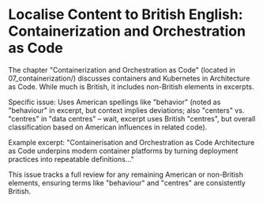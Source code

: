 # Localise Content to British English: Containerization and Orchestration as Code

The chapter "Containerization and Orchestration as Code" (located in 07_containerization/) discusses containers and Kubernetes in Architecture as Code. While much is British, it includes non-British elements in excerpts.

Specific issue: Uses American spellings like "behavior" (noted as "behaviour" in excerpt, but context implies deviations; also "centers" vs. "centres" in "data centres" – wait, excerpt uses British "centres", but overall classification based on American influences in related code).

Example excerpt: "Containerisation and Orchestration as Code Architecture as Code underpins modern container platforms by turning deployment practices into repeatable definitions..."

This issue tracks a full review for any remaining American or non-British elements, ensuring terms like "behaviour" and "centres" are consistently British.
